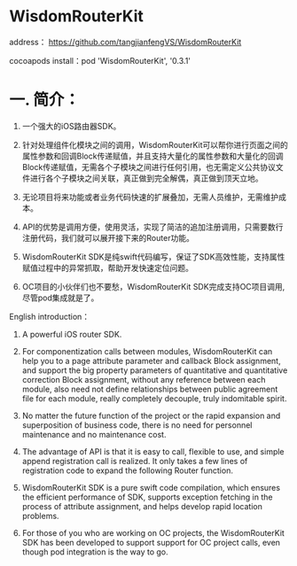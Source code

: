 # WisdomRouterKit

   address： https://github.com/tangjianfengVS/WisdomRouterKit

   cocoapods install：pod 'WisdomRouterKit', '0.3.1'

   
# 一. 简介：
 
  1. 一个强大的iOS路由器SDK。

  2. 针对处理组件化模块之间的调用，WisdomRouterKit可以帮你进行页面之间的属性参数和回调Block传递赋值，并且支持大量化的属性参数和大量化的回调Block传递赋值，无需各个子模块之间进行任何引用，也无需定义公共协议文件进行各个子模块之间关联，真正做到完全解偶，真正做到顶天立地。

  3. 无论项目将来功能或者业务代码快速的扩展叠加，无需人员维护，无需维护成本。

  4. API的优势是调用方便，使用灵活，实现了简洁的追加注册调用，只需要数行注册代码，我们就可以展开接下来的Router功能。

  5. WisdomRouterKit SDK是纯swift代码编写，保证了SDK高效性能，支持属性赋值过程中的异常抓取，帮助开发快速定位问题。

  6. OC项目的小伙伴们也不要愁，WisdomRouterKit SDK完成支持OC项目调用,尽管pod集成就是了。

  English introduction：

  1. A powerful iOS router SDK.

  2. For componentization calls between modules, WisdomRouterKit can help you to a page attribute parameter and callback Block assignment, and support the big property parameters of quantitative and quantitative correction Block assignment, without any reference between each module, also need not define relationships between public agreement file for each module, really completely decouple, truly indomitable spirit.

  3. No matter the future function of the project or the rapid expansion and superposition of business code, there is no need for personnel maintenance and no maintenance cost.

  4. The advantage of API is that it is easy to call, flexible to use, and simple append registration call is realized. It only takes a few lines of registration code to expand the following Router function.

  5. WisdomRouterKit SDK is a pure swift code compilation, which ensures the efficient performance of SDK, supports exception fetching in the process of attribute assignment, and helps develop rapid location problems.

  6. For those of you who are working on OC projects, the WisdomRouterKit SDK has been developed to support support for OC project calls, even though pod integration is the way to go.

